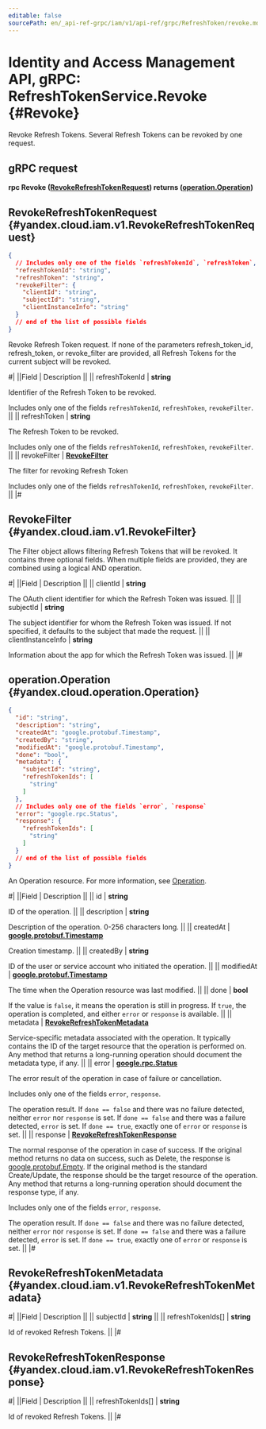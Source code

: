 ```yaml
---
editable: false
sourcePath: en/_api-ref-grpc/iam/v1/api-ref/grpc/RefreshToken/revoke.md
---
```


# Identity and Access Management API, gRPC: RefreshTokenService.Revoke {#Revoke}

Revoke Refresh Tokens. Several Refresh Tokens can be revoked by one request.

## gRPC request

**rpc Revoke ([RevokeRefreshTokenRequest](#yandex.cloud.iam.v1.RevokeRefreshTokenRequest)) returns ([operation.Operation](#yandex.cloud.operation.Operation))**

## RevokeRefreshTokenRequest {#yandex.cloud.iam.v1.RevokeRefreshTokenRequest}

```json
{
  // Includes only one of the fields `refreshTokenId`, `refreshToken`, `revokeFilter`
  "refreshTokenId": "string",
  "refreshToken": "string",
  "revokeFilter": {
    "clientId": "string",
    "subjectId": "string",
    "clientInstanceInfo": "string"
  }
  // end of the list of possible fields
}
```

Revoke Refresh Token request.
If none of the parameters refresh_token_id, refresh_token, or revoke_filter are provided, all Refresh Tokens for the current subject will be revoked.

#|
||Field | Description ||
|| refreshTokenId | **string**

Identifier of the Refresh Token to be revoked.

Includes only one of the fields `refreshTokenId`, `refreshToken`, `revokeFilter`. ||
|| refreshToken | **string**

The Refresh Token to be revoked.

Includes only one of the fields `refreshTokenId`, `refreshToken`, `revokeFilter`. ||
|| revokeFilter | **[RevokeFilter](#yandex.cloud.iam.v1.RevokeFilter)**

The filter for revoking Refresh Token

Includes only one of the fields `refreshTokenId`, `refreshToken`, `revokeFilter`. ||
|#

## RevokeFilter {#yandex.cloud.iam.v1.RevokeFilter}

The Filter object allows filtering Refresh Tokens that will be revoked.
It contains three optional fields.
When multiple fields are provided, they are combined using a logical AND operation.

#|
||Field | Description ||
|| clientId | **string**

The OAuth client identifier for which the Refresh Token was issued. ||
|| subjectId | **string**

The subject identifier for whom the Refresh Token was issued.
If not specified, it defaults to the subject that made the request. ||
|| clientInstanceInfo | **string**

Information about the app for which the Refresh Token was issued. ||
|#

## operation.Operation {#yandex.cloud.operation.Operation}

```json
{
  "id": "string",
  "description": "string",
  "createdAt": "google.protobuf.Timestamp",
  "createdBy": "string",
  "modifiedAt": "google.protobuf.Timestamp",
  "done": "bool",
  "metadata": {
    "subjectId": "string",
    "refreshTokenIds": [
      "string"
    ]
  },
  // Includes only one of the fields `error`, `response`
  "error": "google.rpc.Status",
  "response": {
    "refreshTokenIds": [
      "string"
    ]
  }
  // end of the list of possible fields
}
```

An Operation resource. For more information, see [Operation](/docs/api-design-guide/concepts/operation).

#|
||Field | Description ||
|| id | **string**

ID of the operation. ||
|| description | **string**

Description of the operation. 0-256 characters long. ||
|| createdAt | **[google.protobuf.Timestamp](https://developers.google.com/protocol-buffers/docs/reference/google.protobuf#timestamp)**

Creation timestamp. ||
|| createdBy | **string**

ID of the user or service account who initiated the operation. ||
|| modifiedAt | **[google.protobuf.Timestamp](https://developers.google.com/protocol-buffers/docs/reference/google.protobuf#timestamp)**

The time when the Operation resource was last modified. ||
|| done | **bool**

If the value is `false`, it means the operation is still in progress.
If `true`, the operation is completed, and either `error` or `response` is available. ||
|| metadata | **[RevokeRefreshTokenMetadata](#yandex.cloud.iam.v1.RevokeRefreshTokenMetadata)**

Service-specific metadata associated with the operation.
It typically contains the ID of the target resource that the operation is performed on.
Any method that returns a long-running operation should document the metadata type, if any. ||
|| error | **[google.rpc.Status](https://cloud.google.com/tasks/docs/reference/rpc/google.rpc#status)**

The error result of the operation in case of failure or cancellation.

Includes only one of the fields `error`, `response`.

The operation result.
If `done == false` and there was no failure detected, neither `error` nor `response` is set.
If `done == false` and there was a failure detected, `error` is set.
If `done == true`, exactly one of `error` or `response` is set. ||
|| response | **[RevokeRefreshTokenResponse](#yandex.cloud.iam.v1.RevokeRefreshTokenResponse)**

The normal response of the operation in case of success.
If the original method returns no data on success, such as Delete,
the response is [google.protobuf.Empty](https://developers.google.com/protocol-buffers/docs/reference/google.protobuf#google.protobuf.Empty).
If the original method is the standard Create/Update,
the response should be the target resource of the operation.
Any method that returns a long-running operation should document the response type, if any.

Includes only one of the fields `error`, `response`.

The operation result.
If `done == false` and there was no failure detected, neither `error` nor `response` is set.
If `done == false` and there was a failure detected, `error` is set.
If `done == true`, exactly one of `error` or `response` is set. ||
|#

## RevokeRefreshTokenMetadata {#yandex.cloud.iam.v1.RevokeRefreshTokenMetadata}

#|
||Field | Description ||
|| subjectId | **string** ||
|| refreshTokenIds[] | **string**

Id of revoked Refresh Tokens. ||
|#

## RevokeRefreshTokenResponse {#yandex.cloud.iam.v1.RevokeRefreshTokenResponse}

#|
||Field | Description ||
|| refreshTokenIds[] | **string**

Id of revoked Refresh Tokens. ||
|#